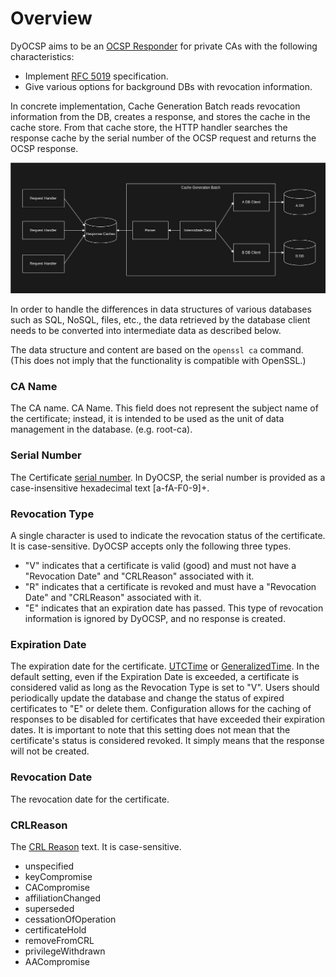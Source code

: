 # Overview
DyOCSP aims to be an [OCSP Responder](https://www.rfc-editor.org/rfc/rfc6960) for private CAs with the following characteristics:
- Implement [RFC 5019](https://www.rfc-editor.org/rfc/rfc5019) specification.
- Give various options for background DBs with revocation information.

In concrete implementation, Cache Generation Batch reads revocation information from the DB,
creates a response, and stores the cache in the cache store. From that cache store, the HTTP
handler searches the response cache by the serial number of the OCSP request and returns the OCSP response.

![DyocspOverview](dyocsp-overview.jpg)

In order to handle the differences in data structures of various databases such
 as SQL, NoSQL, files, etc., the data retrieved by the database client needs to be
 converted into intermediate data as described below.

The data structure and content are based on the `openssl ca` command. (This
 does not imply that the functionality is compatible with OpenSSL.)

### CA Name
The CA name. CA Name. This field does not represent the subject name of the certificate; instead, it is intended to be used as the unit of data management in the database. (e.g. root-ca).
### Serial Number
The Certificate [serial number](https://www.rfc-editor.org/rfc/rfc5280#section-4.1.2.2). In DyOCSP, the serial number is provided as a case-insensitive hexadecimal text [a-fA-F0-9]+.
### Revocation Type
A single character is used to indicate the revocation status of the certificate. It is case-sensitive. DyOCSP accepts only the following three types.
- "V" indicates that a certificate is valid (good) and must not have a "Revocation Date" and "CRLReason" associated with it.
- "R" indicates that a certificate is revoked and must have a "Revocation Date" and "CRLReason" associated with it.
- "E" indicates that an expiration date has passed. This type of revocation information is ignored by DyOCSP, and no response is created.
### Expiration Date
The expiration date for the certificate. [UTCTime](https://www.rfc-editor.org/rfc/rfc5280#section-4.1.2.5.1) or [GeneralizedTime](https://www.rfc-editor.org/rfc/rfc5280#section-4.1.2.5.2).
In the default setting, even if the Expiration Date is exceeded, a certificate
is considered valid as long as the Revocation Type is set to "V".
Users should periodically update the database and change the status of expired certificates to "E" or delete them.
Configuration allows for the caching of responses to be disabled for
certificates that have exceeded their expiration dates. It is important to note that this
setting does not mean that the certificate's status is considered revoked. It simply
means that the response will not be created.
### Revocation Date
The revocation date for the certificate.
### CRLReason
The [CRL Reason](https://www.rfc-editor.org/rfc/rfc5280#section-5.3.1) text. It is case-sensitive.
- unspecified
- keyCompromise
- CACompromise
- affiliationChanged
- superseded
- cessationOfOperation
- certificateHold
- removeFromCRL
- privilegeWithdrawn
- AACompromise
